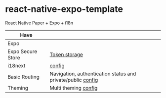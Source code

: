 # react-native-expo-template
React Native Paper + Expo + i18n

| Have |  |
| ------------- | ------------- |
| Expo | |
| Expo Secure Store | [Token storage](https://github.com/jackanakin/react-native-expo-template/blob/main/src/providers/Authentication/Authentication.tsx) |
| i18next | [config](https://github.com/jackanakin/react-native-expo-template/blob/main/src/i18n/i18n.ts) |
| Basic Routing | Navigation, authentication status and private/public [config](https://github.com/jackanakin/react-native-expo-template/blob/main/src/routes/routes.tsx) |
| Theming | Multi theming [config](https://github.com/jackanakin/react-native-expo-template/blob/main/src/config/theming/ThemeProvider.tsx) |
